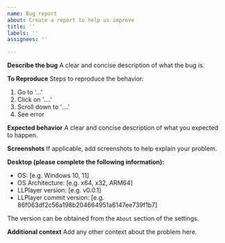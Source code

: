 ```yaml
---
name: Bug report
about: Create a report to help us improve
title: ''
labels: ''
assignees: ''

---
```


**Describe the bug**
A clear and concise description of what the bug is.

**To Reproduce**
Steps to reproduce the behavior:
1. Go to '...'
2. Click on '....'
3. Scroll down to '....'
4. See error

**Expected behavior**
A clear and concise description of what you expected to happen.

**Screenshots**
If applicable, add screenshots to help explain your problem.

**Desktop (please complete the following information):**

 - OS: [e.g. Windows 10, 11]
 - OS Architecture: [e.g. x64, x32, ARM64]
 - LLPlayer version: [e.g. v0.0.1]
 - LLPlayer commit version: [e.g. 86f063df2c56a198b204664951a6147ee739f1b7]

The version can be obtained from the `About` section of the settings.

**Additional context**
Add any other context about the problem here.
